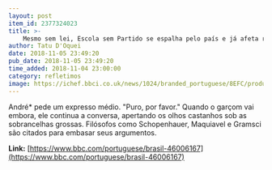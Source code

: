 ```yaml
---
layout: post
item_id: 2377324023
title: >-
    Mesmo sem lei, Escola sem Partido se espalha pelo país e já afeta rotina nas salas de aula
author: Tatu D'Oquei
date: 2018-11-05 23:49:20
pub_date: 2018-11-05 23:49:20
time_added: 2018-11-04 23:00:00
category: refletimos
image: https://ichef.bbci.co.uk/news/1024/branded_portuguese/8EFC/production/_104140663_gettyimages-902804880-1.jpg
---
```


André* pede um expresso médio. "Puro, por favor." Quando o garçom vai embora, ele continua a conversa, apertando os olhos castanhos sob as sobrancelhas grossas. Filósofos como Schopenhauer, Maquiavel e Gramsci são citados para embasar seus argumentos.

**Link:** [https://www.bbc.com/portuguese/brasil-46006167](https://www.bbc.com/portuguese/brasil-46006167)

